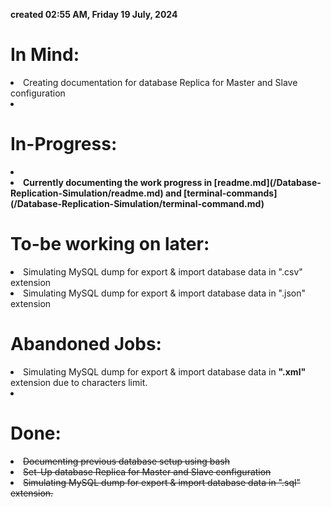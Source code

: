 **created 02:55 AM, Friday 19 July, 2024**
# In Mind:

<left>
<li> Creating documentation for database Replica for Master and Slave configuration
<li> 
</left>

# In-Progress:

<left>
<li> 
<li><b> Currently documenting the work progress in [readme.md](/Database-Replication-Simulation/readme.md) and [terminal-commands](/Database-Replication-Simulation/terminal-command.md)</b>
</li></left>

# To-be working on later:
<left>
<li> Simulating MySQL dump for export & import database data in ".csv" extension
<li> Simulating MySQL dump for export & import database data in ".json" extension
</li></left>

# Abandoned Jobs:

<left>
<li> Simulating MySQL dump for export & import database data in <b>".xml"</b> extension due to characters limit.
<li>
</li></left>

# Done:
<left>
<li><s>Documenting previous database setup using bash
<li><s>Set-Up database Replica for Master and Slave configuration
<li><s>Simulating MySQL dump for export & import database data in ".sql" extension.</s>
</li></left>